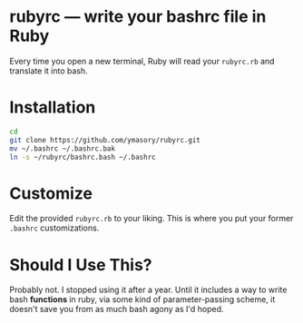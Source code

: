 # rubyrc — write your bashrc file in Ruby #
Every time you open a new terminal, Ruby will read your `rubyrc.rb` and translate it into bash.

# Installation #

```bash
cd
git clone https://github.com/ymasory/rubyrc.git
mv ~/.bashrc ~/.bashrc.bak
ln -s ~/rubyrc/bashrc.bash ~/.bashrc
```

# Customize #
Edit the provided `rubyrc.rb` to your liking.
This is where you put your former `.bashrc` customizations.

# Should I Use This? #
Probably not. I stopped using it after a year. Until it includes a way to write bash **functions** in ruby, via some kind of parameter-passing scheme, it doesn't save you from as much bash agony as I'd hoped.
